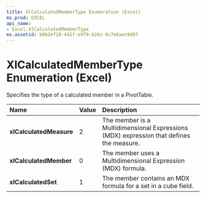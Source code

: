 ```yaml
---
title: XlCalculatedMemberType Enumeration (Excel)
ms.prod: EXCEL
api_name:
- Excel.XlCalculatedMemberType
ms.assetid: b0b2ef28-441f-e979-b26c-0c7e6aec9d87
---
```



# XlCalculatedMemberType Enumeration (Excel)

Specifies the type of a calculated member in a PivotTable.



|**Name**|**Value**|**Description**|
|:-----|:-----|:-----|
| **xlCalculatedMeasure**|2|The member is a Multidimensional Expressions (MDX) expression that defines the measure.|
| **xlCalculatedMember**|0|The member uses a Multidimensional Expression (MDX) formula.|
| **xlCalculatedSet**|1|The member contains an MDX formula for a set in a cube field.|

